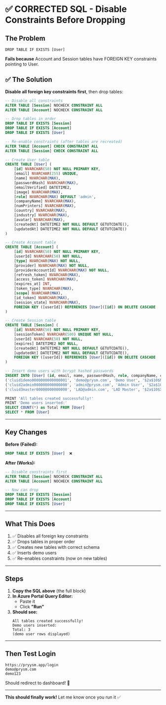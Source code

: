 # ✅ CORRECTED SQL - Disable Constraints Before Dropping

## The Problem
```
DROP TABLE IF EXISTS [User]
```
**Fails because** Account and Session tables have FOREIGN KEY constraints pointing to User.

## ✅ The Solution

**Disable all foreign key constraints first**, then drop tables:

```sql
-- Disable all constraints
ALTER TABLE [Session] NOCHECK CONSTRAINT ALL
ALTER TABLE [Account] NOCHECK CONSTRAINT ALL

-- Drop tables in order
DROP TABLE IF EXISTS [Session]
DROP TABLE IF EXISTS [Account]
DROP TABLE IF EXISTS [User]

-- Re-enable constraints (after tables are recreated)
ALTER TABLE [Account] CHECK CONSTRAINT ALL
ALTER TABLE [Session] CHECK CONSTRAINT ALL

-- Create User table
CREATE TABLE [User] (
    [id] NVARCHAR(50) NOT NULL PRIMARY KEY,
    [email] NVARCHAR(255) UNIQUE,
    [name] NVARCHAR(MAX),
    [passwordHash] NVARCHAR(MAX),
    [emailVerified] DATETIME2,
    [image] NVARCHAR(MAX),
    [role] NVARCHAR(MAX) DEFAULT 'admin',
    [companyName] NVARCHAR(MAX),
    [numPrinters] NVARCHAR(MAX),
    [country] NVARCHAR(MAX),
    [industry] NVARCHAR(MAX),
    [avatar] NVARCHAR(MAX),
    [createdAt] DATETIME2 NOT NULL DEFAULT GETUTCDATE(),
    [updatedAt] DATETIME2 NOT NULL DEFAULT GETUTCDATE()
)

-- Create Account table  
CREATE TABLE [Account] (
    [id] NVARCHAR(50) NOT NULL PRIMARY KEY,
    [userId] NVARCHAR(50) NOT NULL,
    [type] NVARCHAR(MAX) NOT NULL,
    [provider] NVARCHAR(MAX) NOT NULL,
    [providerAccountId] NVARCHAR(MAX) NOT NULL,
    [refresh_token] NVARCHAR(MAX),
    [access_token] NVARCHAR(MAX),
    [expires_at] INT,
    [token_type] NVARCHAR(MAX),
    [scope] NVARCHAR(MAX),
    [id_token] NVARCHAR(MAX),
    [session_state] NVARCHAR(MAX),
    FOREIGN KEY ([userId]) REFERENCES [User]([id]) ON DELETE CASCADE
)

-- Create Session table
CREATE TABLE [Session] (
    [id] NVARCHAR(50) NOT NULL PRIMARY KEY,
    [sessionToken] NVARCHAR(500) UNIQUE NOT NULL,
    [userId] NVARCHAR(50) NOT NULL,
    [expires] DATETIME2 NOT NULL,
    [createdAt] DATETIME2 NOT NULL DEFAULT GETUTCDATE(),
    [updatedAt] DATETIME2 NOT NULL DEFAULT GETUTCDATE(),
    FOREIGN KEY ([userId]) REFERENCES [User]([id]) ON DELETE CASCADE
)

-- Insert demo users with bcrypt hashed passwords
INSERT INTO [User] (id, email, name, passwordHash, role, companyName, country, industry, createdAt, updatedAt) VALUES 
('cluid1demo0000000000000001', 'demo@prysm.com', 'Demo User', '$2a$10$NtQH8wH0F0zVXVAJHd01R.W8m7Yf3IbHxqM0wJlQQy6YfFLmE6R8i', 'admin', 'Demo Company', 'USA', 'Manufacturing', GETUTCDATE(), GETUTCDATE()),
('cluid2admin000000000000000', 'admin@prysm.com', 'Admin User', '$2a$10$WEoEfQSXpXd95VmN8q7JIu8YQqR3vR7K4E8L4M4Q5U5U5U5U5U5Uu', 'admin', 'Admin Company', 'USA', 'Technology', GETUTCDATE(), GETUTCDATE()),
('cluid3master00000000000000', 'LAD@admin.com', 'LAD Master', '$2a$10$XaM8N5O8P9Q0R1S2T3U4V5W6X7Y8Z9A0B1C2D3E4F5G6H7I8J9K0', 'master', 'Master Company', 'UAE', 'Printing', GETUTCDATE(), GETUTCDATE())

PRINT 'All tables created successfully!'
PRINT 'Demo users inserted:'
SELECT COUNT(*) as Total FROM [User]
SELECT * FROM [User]
```

---

## Key Changes

**Before (Failed):**
```sql
DROP TABLE IF EXISTS [User]  ❌
```

**After (Works):**
```sql
-- Disable constraints first
ALTER TABLE [Session] NOCHECK CONSTRAINT ALL
ALTER TABLE [Account] NOCHECK CONSTRAINT ALL

-- Now can drop
DROP TABLE IF EXISTS [Session]
DROP TABLE IF EXISTS [Account]
DROP TABLE IF EXISTS [User]
```

---

## What This Does

1. ✅ Disables all foreign key constraints
2. ✅ Drops tables in proper order
3. ✅ Creates new tables with correct schema
4. ✅ Inserts demo users
5. ✅ Re-enables constraints (now on new tables)

---

## Steps

1. **Copy the SQL above** (the full block)
2. **In Azure Portal Query Editor:**
   - Paste it
   - Click **"Run"**
3. **Should see:**
   ```
   All tables created successfully!
   Demo users inserted:
   Total: 3
   (demo user rows displayed)
   ```

---

## Then Test Login

```
https://pryysm.app/login
demo@prysm.com
demo123
```

Should redirect to dashboard! 🎉

---

**This should finally work!** Let me know once you run it ✅
